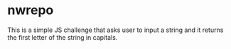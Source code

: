 # nwrepo
This is a simple JS challenge that asks user to input a string and it returns the first letter of the string in capitals. 
